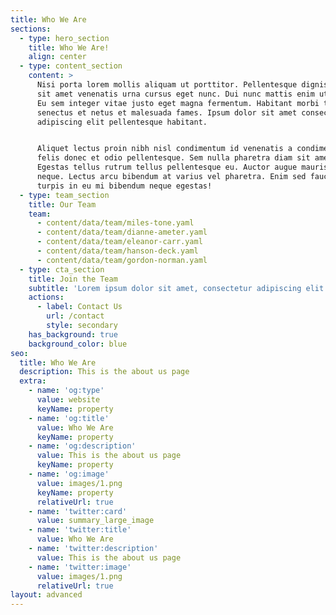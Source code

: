 ```yaml
---
title: Who We Are
sections:
  - type: hero_section
    title: Who We Are!
    align: center
  - type: content_section
    content: >
      Nisi porta lorem mollis aliquam ut porttitor. Pellentesque dignissim enim
      sit amet venenatis urna cursus eget nunc. Dui nunc mattis enim ut tellus.
      Eu sem integer vitae justo eget magna fermentum. Habitant morbi tristique
      senectus et netus et malesuada fames. Ipsum dolor sit amet consectetur
      adipiscing elit pellentesque habitant.


      Aliquet lectus proin nibh nisl condimentum id venenatis a condimentum. Ac
      felis donec et odio pellentesque. Sem nulla pharetra diam sit amet.
      Egestas tellus rutrum tellus pellentesque eu. Auctor augue mauris augue
      neque. Lectus arcu bibendum at varius vel pharetra. Enim sed faucibus
      turpis in eu mi bibendum neque egestas!
  - type: team_section
    title: Our Team
    team:
      - content/data/team/miles-tone.yaml
      - content/data/team/dianne-ameter.yaml
      - content/data/team/eleanor-carr.yaml
      - content/data/team/hanson-deck.yaml
      - content/data/team/gordon-norman.yaml
  - type: cta_section
    title: Join the Team
    subtitle: 'Lorem ipsum dolor sit amet, consectetur adipiscing elit.'
    actions:
      - label: Contact Us
        url: /contact
        style: secondary
    has_background: true
    background_color: blue
seo:
  title: Who We Are
  description: This is the about us page
  extra:
    - name: 'og:type'
      value: website
      keyName: property
    - name: 'og:title'
      value: Who We Are
      keyName: property
    - name: 'og:description'
      value: This is the about us page
      keyName: property
    - name: 'og:image'
      value: images/1.png
      keyName: property
      relativeUrl: true
    - name: 'twitter:card'
      value: summary_large_image
    - name: 'twitter:title'
      value: Who We Are
    - name: 'twitter:description'
      value: This is the about us page
    - name: 'twitter:image'
      value: images/1.png
      relativeUrl: true
layout: advanced
---
```

